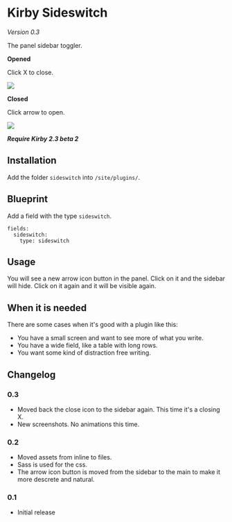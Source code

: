 # Kirby Sideswitch

*Version 0.3*

The panel sidebar toggler.

**Opened**

Click X to close.

![](https://github.com/jenstornell/kirby-sideswitch/blob/master/open.png)

**Closed**

Click arrow to open.

![](https://github.com/jenstornell/kirby-sideswitch/blob/master/closed.png)

***Require Kirby 2.3 beta 2***

## Installation

Add the folder `sideswitch` into `/site/plugins/`.

## Blueprint

Add a field with the type `sideswitch`.

```
fields:
  sideswitch:
    type: sideswitch
```

## Usage

You will see a new arrow icon button in the panel. Click on it and the sidebar will hide. Click on it again and it will be visible again.

## When it is needed

There are some cases when it's good with  a plugin like this:

- You have a small screen and want to see more of what you write.
- You have a wide field, like a table with long rows.
- You want some kind of distraction free writing.

## Changelog

### 0.3

- Moved back the close icon to the sidebar again. This time it's a closing X.
- New screenshots. No animations this time.

### 0.2

- Moved assets from inline to files.
- Sass is used for the css.
- The arrow icon button is moved from the sidebar to the main to make it more descrete and natural.

### 0.1

- Initial release